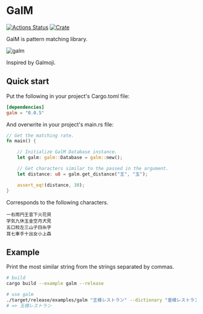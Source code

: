 # GalM

[![Actions Status](https://github.com/awrznc/GalM/workflows/Build/badge.svg)](https://github.com/awrznc/GalM/actions)
[![Crate](https://img.shields.io/crates/v/galm.svg)](https://crates.io/crates/galm)

GalM is pattern matching library.

![galm](https://awrznc.github.io/GalM/assets/image/galm.png)

Inspired by Galmoji.

## Quick start

Put the following in your project's Cargo.toml file:

```toml
[dependencies]
galm = "0.0.5"
```

And overwrite in your project's main.rs file:

```rust
// Get the matching rate.
fn main() {

    // Initialize GalM Database instance.
    let galm: galm::Database = galm::new();

    // Get characters similar to the passed in the argument.
    let distance: u8 = galm.get_distance("王", "玉");

    assert_eq!(distance, 30);
}
```

Corresponds to the following characters.

```text
一右雨円王音下火花貝
学気九休玉金空月犬見
五口校左三山子四糸字
耳七車手十出女小上森
```

## Example

Print the most similar string from the strings separated by commas.

```bash
# build
cargo build --example galm --release

# use galm
./target/release/examples/galm "王様レストラン" --dictionary "皇様レストラン,玉様レストラン,大様レストラン"
# => 玉様レストラン
```

